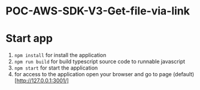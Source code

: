 # POC-AWS-SDK-V3-Get-file-via-link

# Start app
1. `npm install` for install the application
2. `npm run build` for build typescript source code to runnable javascript
3. `npm start` for start the application
4. for access to the application open your browser and go to page (default)[http://127.0.0.1:3001/]
